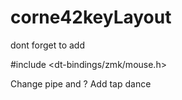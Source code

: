 # corne42keyLayout
dont forget to add

#include <dt-bindings/zmk/mouse.h>


Change pipe and ?
Add tap dance 